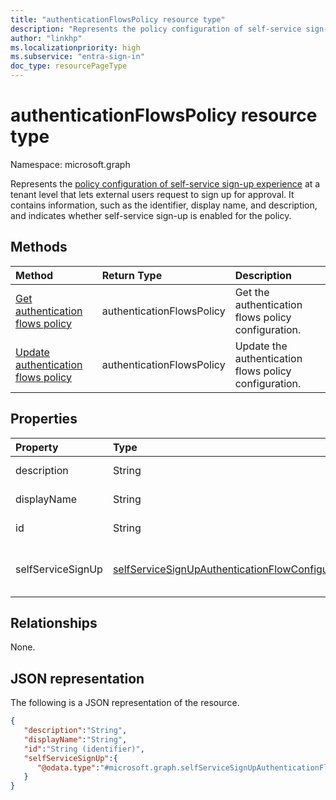 ```yaml
---
title: "authenticationFlowsPolicy resource type"
description: "Represents the policy configuration of self-service sign-up experience at a tenant level that lets external users request to sign up for approval. "
author: "linkhp"
ms.localizationpriority: high
ms.subservice: "entra-sign-in"
doc_type: resourcePageType
---
```


# authenticationFlowsPolicy resource type

Namespace: microsoft.graph

Represents the [policy configuration of self-service sign-up experience](../resources/selfservicesignupauthenticationflowconfiguration.md) at a tenant level that lets external users request to sign up for approval. It contains information, such as the identifier, display name, and description, and indicates whether self-service sign-up is enabled for the policy.

## Methods

| Method       | Return Type  |Description|
|:---------------|:--------|:----------|
|[Get authentication flows policy](../api/authenticationflowspolicy-get.md)|authenticationFlowsPolicy|Get the authentication flows policy configuration.|
|[Update authentication flows policy](../api/authenticationflowspolicy-update.md)|authenticationFlowsPolicy|Update the authentication flows policy configuration.|

## Properties

|Property|Type|Description|
|:-------|:---|:----------|
|description|String|Inherited property. A description of the policy. Optional. Read-only.|
|displayName|String| Inherited property. The human-readable name of the policy. Optional. Read-only.|
|id|String| Inherited property. The identifier of the authentication flows policy. Optional. Read-only.|
|selfServiceSignUp|[selfServiceSignUpAuthenticationFlowConfiguration](../resources/selfservicesignupauthenticationflowconfiguration.md) |Contains [selfServiceSignUpAuthenticationFlowConfiguration](../resources/selfservicesignupauthenticationflowconfiguration.md) settings that convey whether self-service sign-up is enabled or disabled. Optional. Read-only. |

## Relationships

None.

## JSON representation

The following is a JSON representation of the resource.
<!-- {
  "blockType": "resource",
  "keyProperty": "id",
  "@odata.type": "microsoft.graph.authenticationFlowsPolicy",
  "openType": false
}
-->

``` json
{
   "description":"String",
   "displayName":"String",
   "id":"String (identifier)",
   "selfServiceSignUp":{
      "@odata.type":"#microsoft.graph.selfServiceSignUpAuthenticationFlowConfiguration"
   }
}
```
